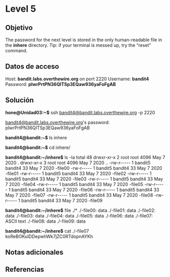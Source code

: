 # Level 5

## Objetivo
The password for the next level is stored in the only human-readable file in the **inhere** directory. Tip: if your terminal is messed up, try the “reset” command.

## Datos de acceso
Host: **bandit.labs.overthewire.org** on port 2220
Username: **bandit4**
Password: **pIwrPrtPN36QITSp3EQaw936yaFoFgAB**

## Solución
**hone@Unidad03:~$** ssh bandit4@bandit.labs.overthewire.org -p 2220

bandit4@bandit.labs.overthewire.org's password:
pIwrPrtPN36QITSp3EQaw936yaFoFgAB

**bandit4@bandit:~$** ls
inhere

**bandit4@bandit:~$** cd inhere/

**bandit4@bandit:~/inhere$** ls -la
total 48
drwxr-xr-x 2 root    root    4096 May  7  2020 .
drwxr-xr-x 3 root    root    4096 May  7  2020 ..
-rw-r----- 1 bandit5 bandit4   33 May  7  2020 -file00
-rw-r----- 1 bandit5 bandit4   33 May  7  2020 -file01
-rw-r----- 1 bandit5 bandit4   33 May  7  2020 -file02
-rw-r----- 1 bandit5 bandit4   33 May  7  2020 -file03
-rw-r----- 1 bandit5 bandit4   33 May  7  2020 -file04
-rw-r----- 1 bandit5 bandit4   33 May  7  2020 -file05
-rw-r----- 1 bandit5 bandit4   33 May  7  2020 -file06
-rw-r----- 1 bandit5 bandit4   33 May  7  2020 -file07
-rw-r----- 1 bandit5 bandit4   33 May  7  2020 -file08
-rw-r----- 1 bandit5 bandit4   33 May  7  2020 -file09

**bandit4@bandit:~/inhere$** file ./*
./-file00: data
./-file01: data
./-file02: data
./-file03: data
./-file04: data
./-file05: data
./-file06: data
./-file07: ASCII text
./-file08: data
./-file09: data

**bandit4@bandit:~/inhere$** cat ./-file07
koReBOKuIDDepwhWk7jZC0RTdopnAYKh

## Notas adicionales
## Referencias